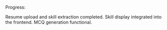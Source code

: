 Progress:

Resume upload and skill extraction completed.
Skill display integrated into the frontend.
MCQ generation  functional.
